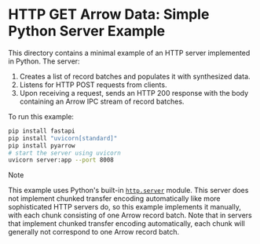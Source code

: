 <!---
  Licensed to the Apache Software Foundation (ASF) under one
  or more contributor license agreements.  See the NOTICE file
  distributed with this work for additional information
  regarding copyright ownership.  The ASF licenses this file
  to you under the Apache License, Version 2.0 (the
  "License"); you may not use this file except in compliance
  with the License.  You may obtain a copy of the License at

    http://www.apache.org/licenses/LICENSE-2.0

  Unless required by applicable law or agreed to in writing,
  software distributed under the License is distributed on an
  "AS IS" BASIS, WITHOUT WARRANTIES OR CONDITIONS OF ANY
  KIND, either express or implied.  See the License for the
  specific language governing permissions and limitations
  under the License.
-->

# HTTP GET Arrow Data: Simple Python Server Example

This directory contains a minimal example of an HTTP server implemented in Python. The server:
1. Creates a list of record batches and populates it with synthesized data.
2. Listens for HTTP POST requests from clients.
3. Upon receiving a request, sends an HTTP 200 response with the body containing an Arrow IPC stream of record batches.

To run this example:

```sh
pip install fastapi
pip install "uvicorn[standard]"
pip install pyarrow
# start the server using uvicorn
uvicorn server:app --port 8008
```

> [!NOTE]  
> This example uses Python's built-in [`http.server`](https://docs.python.org/3/library/http.server.html) module. This server does not implement chunked transfer encoding automatically like more sophisticated HTTP servers do, so this example implements it manually, with each chunk consisting of one Arrow record batch. Note that in servers that implement chunked transfer encoding automatically, each chunk will generally not correspond to one Arrow record batch.
